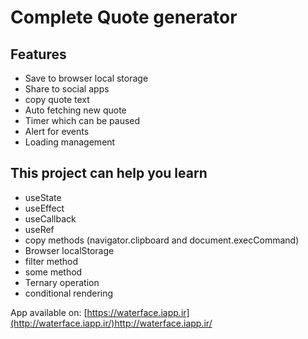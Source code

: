 # Complete Quote generator


## Features

- Save to browser local storage
- Share to social apps
- copy quote text
- Auto fetching new quote
- Timer which can be paused
- Alert for events
- Loading management

## This project can help you learn

- useState
- useEffect
- useCallback
- useRef
- copy methods (navigator.clipboard and document.execCommand)
- Browser localStorage
- filter method
- some method
- Ternary operation
- conditional rendering


App available on: [https://waterface.iapp.ir](http://waterface.iapp.ir/)http://waterface.iapp.ir/
